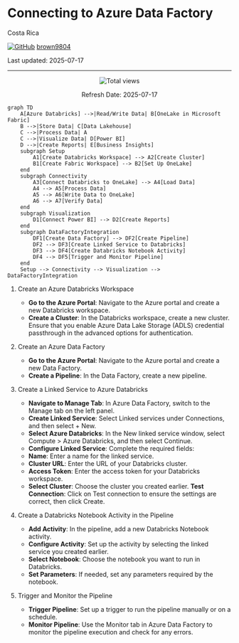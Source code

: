 # Connecting to Azure Data Factory

Costa Rica

[![GitHub](https://img.shields.io/badge/--181717?logo=github&logoColor=ffffff)](https://github.com/)
[brown9804](https://github.com/brown9804)

Last updated: 2025-07-17

----------

<!-- START BADGE -->
<div align="center">
  <img src="https://img.shields.io/badge/Total%20views-366-limegreen" alt="Total views">
  <p>Refresh Date: 2025-07-17</p>
</div>
<!-- END BADGE -->

```mermaid
graph TD
    A[Azure Databricks] -->|Read/Write Data| B[OneLake in Microsoft Fabric]
    B -->|Store Data| C[Data Lakehouse]
    C -->|Process Data| A
    C -->|Visualize Data| D[Power BI]
    D -->|Create Reports| E[Business Insights]
    subgraph Setup
        A1[Create Databricks Workspace] --> A2[Create Cluster]
        B1[Create Fabric Workspace] --> B2[Set Up OneLake]
    end
    subgraph Connectivity
        A3[Connect Databricks to OneLake] --> A4[Load Data]
        A4 --> A5[Process Data]
        A5 --> A6[Write Data to OneLake]
        A6 --> A7[Verify Data]
    end
    subgraph Visualization
        D1[Connect Power BI] --> D2[Create Reports]
    end
    subgraph DataFactoryIntegration
        DF1[Create Data Factory] --> DF2[Create Pipeline]
        DF2 --> DF3[Create Linked Service to Databricks]
        DF3 --> DF4[Create Databricks Notebook Activity]
        DF4 --> DF5[Trigger and Monitor Pipeline]
    end
    Setup --> Connectivity --> Visualization --> DataFactoryIntegration
```

1. Create an Azure Databricks Workspace
    - **Go to the Azure Portal**: Navigate to the Azure portal and create a new Databricks workspace.
    - **Create a Cluster**: In the Databricks workspace, create a new cluster. Ensure that you enable Azure Data Lake Storage (ADLS) credential passthrough in the advanced options for authentication.

2. Create an Azure Data Factory
    - **Go to the Azure Portal**: Navigate to the Azure portal and create a new Data Factory.
    - **Create a Pipeline**: In the Data Factory, create a new pipeline.

3. Create a Linked Service to Azure Databricks
    - **Navigate to Manage Tab**: In Azure Data Factory, switch to the Manage tab on the left panel.
    - **Create Linked Service**: Select Linked services under Connections, and then select + New.
    - **Select Azure Databricks**: In the New linked service window, select Compute > Azure Databricks, and then select Continue.
    - **Configure Linked Service**: Complete the required fields:
    - **Name**: Enter a name for the linked service.
    - **Cluster URL**: Enter the URL of your Databricks cluster.
    - **Access Token**: Enter the access token for your Databricks workspace.
    - **Select Cluster**: Choose the cluster you created earlier.
    **Test Connection**: Click on Test connection to ensure the settings are correct, then click Create.

4. Create a Databricks Notebook Activity in the Pipeline
    - **Add Activity**: In the pipeline, add a new Databricks Notebook activity.
    - **Configure Activity**: Set up the activity by selecting the linked service you created earlier.
    - **Select Notebook**: Choose the notebook you want to run in Databricks.
    - **Set Parameters**: If needed, set any parameters required by the notebook.

5. Trigger and Monitor the Pipeline
    - **Trigger Pipeline**: Set up a trigger to run the pipeline manually or on a schedule.
    - **Monitor Pipeline**: Use the Monitor tab in Azure Data Factory to monitor the pipeline execution and check for any errors.


